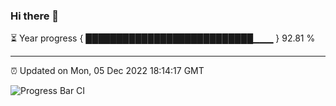 ### Hi there 👋

⏳ Year progress { ███████████████████████████▁▁▁ } 92.81 %

---

⏰ Updated on Mon, 05 Dec 2022 18:14:17 GMT

![Progress Bar CI](https://github.com/liununu/liununu/workflows/Progress%20Bar%20CI/badge.svg)
